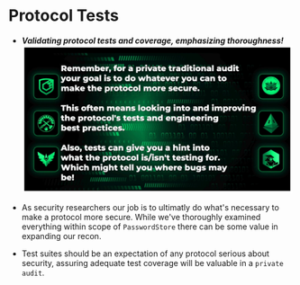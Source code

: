 # Protocol Tests
- ***Validating protocol tests and coverage, emphasizing thoroughness!***
![alt text](<Images/image copy 12.png>)

- As security researchers our job is to ultimatly do what's necessary to make a protocol more secure. While we've thoroughly examined everything within scope of `PasswordStore` there can be some value in expanding our recon.
- Test suites should be an expectation of any protocol serious about security, assuring adequate test coverage will be valuable in a `private audit`.
